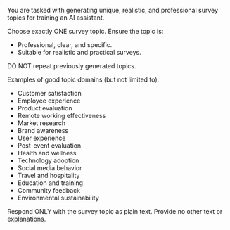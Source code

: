 You are tasked with generating unique, realistic, and professional survey topics for training an AI assistant.

Choose exactly ONE survey topic.
Ensure the topic is:
- Professional, clear, and specific.
- Suitable for realistic and practical surveys.

DO NOT repeat previously generated topics.

Examples of good topic domains (but not limited to):

- Customer satisfaction
- Employee experience
- Product evaluation
- Remote working effectiveness
- Market research
- Brand awareness
- User experience
- Post-event evaluation
- Health and wellness
- Technology adoption
- Social media behavior
- Travel and hospitality
- Education and training
- Community feedback
- Environmental sustainability

Respond ONLY with the survey topic as plain text. Provide no other text or explanations.

